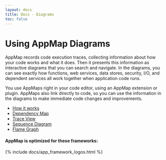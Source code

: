 ```yaml
---
layout: docs
title: Docs - Diagrams
toc: false
---
```


# Using AppMap Diagrams

AppMap records code execution traces, collecting information about how your code works and what it does. Then it presents this information as interactive diagrams that you can search and navigate. In the diagrams, you can see exactly how functions, web services, data stores, security, I/O, and dependent services all work together when application code runs.

You use AppMaps right in your code editor, using an AppMap extension or plugin. AppMaps also link directly to code, so you can use the information in the diagrams to make immediate code changes and improvements.

- [How it works](/docs/diagrams/how-it-works)
- [Dependency Map](/docs/diagrams/dependency-map)
- [Trace View](/docs/diagrams/trace-view)
- [Sequence Diagram](/docs/diagrams/sequence-diagram)
- [Flame Graph](/docs/diagrams/flamegraph)

#### AppMap is optimized for these frameworks:
{% include docs/app_framework_logos.html %}
